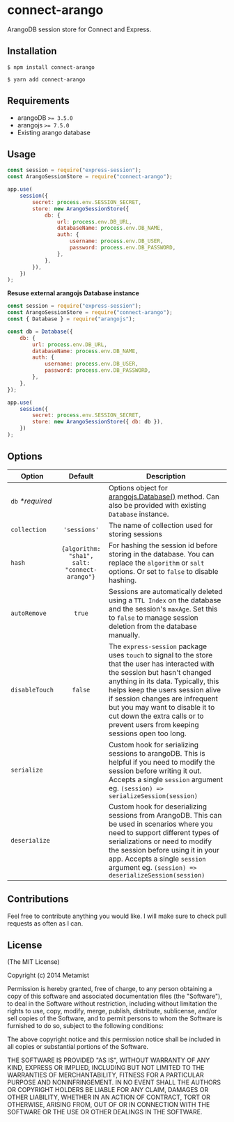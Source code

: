 # connect-arango

ArangoDB session store for Connect and Express.

## Installation

    $ npm install connect-arango

    $ yarn add connect-arango

## Requirements

-   arangoDB `>= 3.5.0`
-   arangojs `>= 7.5.0`
-   Existing arango database

## Usage

```js
const session = require("express-session");
const ArangoSessionStore = require("connect-arango");

app.use(
	session({
		secret: process.env.SESSION_SECRET,
		store: new ArangoSessionStore({
			db: {
				url: process.env.DB_URL,
				databaseName: process.env.DB_NAME,
				auth: {
					username: process.env.DB_USER,
					password: process.env.DB_PASSWORD,
				},
			},
		}),
	})
);
```

**Resuse external arangojs Database instance**

```js
const session = require("express-session");
const ArangoSessionStore = require("connect-arango");
const { Database } = require("arangojs");

const db = Database({
	db: {
		url: process.env.DB_URL,
		databaseName: process.env.DB_NAME,
		auth: {
			username: process.env.DB_USER,
			password: process.env.DB_PASSWORD,
		},
	},
});

app.use(
	session({
		secret: process.env.SESSION_SECRET,
		store: new ArangoSessionStore({ db: db }),
	})
);
```

## Options

| Option            |                    Default                    | Description                                                                                                                                                                                                                                                                                                                                                       |
| ----------------- | :-------------------------------------------: | ----------------------------------------------------------------------------------------------------------------------------------------------------------------------------------------------------------------------------------------------------------------------------------------------------------------------------------------------------------------- |
| `db` _\*required_ |                                               | Options object for [arangojs.Database()](https://github.com/arangodb/arangojs) method. Can also be provided with existing `Database` instance.                                                                                                                                                                                                                    |
| `collection`      |                 `'sessions'`                  | The name of collection used for storing sessions                                                                                                                                                                                                                                                                                                                  |
| `hash`            | `{algorithm: "sha1", salt: "connect-arango"}` | For hashing the session id before storing in the database. You can replace the `algorithm` or `salt` options. Or set to `false` to disable hashing.                                                                                                                                                                                                               |
| `autoRemove`      |                    `true`                     | Sessions are automatically deleted using a `TTL Index` on the database and the session's `maxAge`. Set this to `false` to manage session deletion from the database manually.                                                                                                                                                                                     |
| `disableTouch`    |                    `false`                    | The `express-session` package uses `touch` to signal to the store that the user has interacted with the session but hasn't changed anything in its data. Typically, this helps keep the users session alive if session changes are infrequent but you may want to disable it to cut down the extra calls or to prevent users from keeping sessions open too long. |
| `serialize`       |                                               | Custom hook for serializing sessions to arangoDB. This is helpful if you need to modify the session before writing it out. Accepts a single `session` argument eg. `(session) => serializeSession(session)`                                                                                                                                                       |
| `deserialize`     |                                               | Custom hook for deserializing sessions from ArangoDB. This can be used in scenarios where you need to support different types of serializations or need to modify the session before using it in your app. Accepts a single `session` argument eg. `(session) => deserializeSession(session)`                                                                     |

## Contributions

Feel free to contribute anything you would like. I will make sure to check pull requests as often as I can.

## License

(The MIT License)

Copyright (c) 2014 Metamist

Permission is hereby granted, free of charge, to any person obtaining a copy
of this software and associated documentation files (the "Software"), to deal
in the Software without restriction, including without limitation the rights
to use, copy, modify, merge, publish, distribute, sublicense, and/or sell
copies of the Software, and to permit persons to whom the Software is
furnished to do so, subject to the following conditions:

The above copyright notice and this permission notice shall be included in all
copies or substantial portions of the Software.

THE SOFTWARE IS PROVIDED "AS IS", WITHOUT WARRANTY OF ANY KIND, EXPRESS OR
IMPLIED, INCLUDING BUT NOT LIMITED TO THE WARRANTIES OF MERCHANTABILITY,
FITNESS FOR A PARTICULAR PURPOSE AND NONINFRINGEMENT. IN NO EVENT SHALL THE
AUTHORS OR COPYRIGHT HOLDERS BE LIABLE FOR ANY CLAIM, DAMAGES OR OTHER
LIABILITY, WHETHER IN AN ACTION OF CONTRACT, TORT OR OTHERWISE, ARISING FROM,
OUT OF OR IN CONNECTION WITH THE SOFTWARE OR THE USE OR OTHER DEALINGS IN THE
SOFTWARE.
